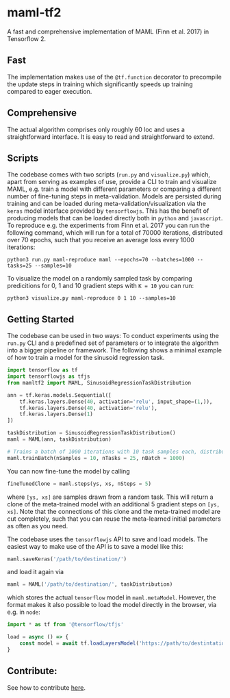 # maml-tf2
A fast and comprehensive implementation of MAML (Finn et al. 2017) in Tensorflow 2.

## Fast
The implementation makes use of the `@tf.function` decorator to precompile the update steps in training which significantly speeds up training compared to eager execution.

## Comprehensive
The actual algorithm comprises only roughly 60 loc and uses a straightforward interface. It is easy to read and straightforward to extend.

## Scripts
The codebase comes with two scripts (`run.py` and `visualize.py`) which, apart from serving as examples of use, provide a CLI to train and visualize MAML, e.g. train a model with different parameters or comparing a different number of fine-tuning steps in meta-validation. Models are persisted during training and can be loaded during meta-validation/visualization via the `keras` model interface provided by `tensorflowjs`. This has the benefit of producing models that can be loaded directly both in `python` and `javascript`. To reproduce e.g. the experiments from Finn et al. 2017 you can run the following command, which will run for a total of 70000 iterations, distributed over 70 epochs, such that you receive an average loss every 1000 iterations:

```
python3 run.py maml-reproduce maml --epochs=70 --batches=1000 --tasks=25 --samples=10
```

To visualize the model on a randomly sampled task by comparing predicitions for 0, 1 and 10 gradient steps with `K = 10` you can run:

```
python3 visualize.py maml-reproduce 0 1 10 --samples=10
```

## Getting Started
The codebase can be used in two ways: To conduct experiments using the `run.py` CLI and a predefined set of parameters or to integrate the algorithm into a bigger pipeline or framework. The following shows a minimal example of how to train a model for the sinusoid regression task.

```python
import tensorflow as tf
import tensorflowjs as tfjs
from mamltf2 import MAML, SinusoidRegressionTaskDistribution

ann = tf.keras.models.Sequential([
    tf.keras.layers.Dense(40, activation='relu', input_shape=(1,)),
    tf.keras.layers.Dense(40, activation='relu'),
    tf.keras.layers.Dense(1)
])

taskDistribution = SinusoidRegressionTaskDistribution()
maml = MAML(ann, taskDistribution)

# Trains a batch of 1000 iterations with 10 task samples each, distributed over 25 tasks
maml.trainBatch(nSamples = 10, nTasks = 25, nBatch = 1000)
```

You can now fine-tune the model by calling

```python
fineTunedClone = maml.steps(ys, xs, nSteps = 5)
```

where `[ys, xs]` are samples drawn from a random task. This will return a clone of the meta-trained model with an additional
5 gradient steps on `[ys, xs]`. Note that the connections of this clone and the meta-trained model are cut completely, such that you can reuse the meta-learned initial parameters as often as you need.

The codebase uses the `tensorflowjs` API to save and load models. The easiest way to make use of the API is to save a model like this:

```python
maml.saveKeras('/path/to/destination/')
```

and load it again via

```python
maml = MAML('/path/to/destination/', taskDistribution)
```

which stores the actual `tensorflow` model in `maml.metaModel`. However, the format makes it also possible to load the model directly in the browser, via e.g. in `node`:

```javascript
import * as tf from '@tensorflow/tfjs'

load = async () => {
    const model = await tf.loadLayersModel('https://path/to/destintation/model.json');
}
```

## Contribute:
See how to contribute [here](https://github.com/pupuis/maml-tf2/blob/main/doc/CONTRIBUTING.md).
